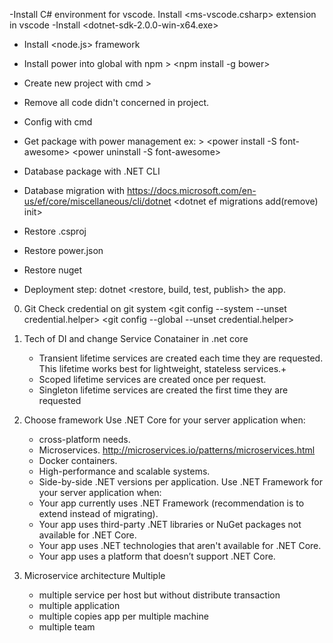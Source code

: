 -Install C# environment for vscode. Install <ms-vscode.csharp> extension in vscode
-Install <dotnet-sdk-2.0.0-win-x64.exe>
- Install <node.js> framework
- Install power into global with npm > <npm install -g bower>
- Create new project with cmd > <dotnet new projectname>
- Remove all code didn't concerned in project.
- Config with <bower init> cmd
- Get package with power management ex: >
    <power install -S font-awesome>
    <power uninstall -S font-awesome>

- Database package with .NET CLI
    <dotnet add package Microsoft.EntityFrameworkCore>
    <dotnet add package Microsoft.EntityFrameworkCore.Design>
    <dotnet add package Microsoft.EntityFrameworkCore.SqlServer>
    <dotnet add package Microsoft.EntityFrameworkCore.Tools>
- Database migration with <https://docs.microsoft.com/en-us/ef/core/miscellaneous/cli/dotnet>
    <dotnet ef migrations add(remove) init>
    <dotnet ef database update>

- Restore .csproj <dotnet restore>
- Restore power.json <power restore>
- Restore nuget <nuget restore>
- Deployment step: dotnet <restore, build, test, publish> the app.

0. Git Check credential on git system
    <git config --system --unset credential.helper>
    <git config --global --unset credential.helper>



1. Tech of DI and change Service Conatainer in .net core
    - Transient lifetime services are created each time they are requested. This lifetime works best for lightweight, stateless services.+
    - Scoped lifetime services are created once per request.
    - Singleton lifetime services are created the first time they are requested

2. Choose framework
    Use .NET Core for your server application when:
    - cross-platform needs.
    - Microservices. <http://microservices.io/patterns/microservices.html>
    - Docker containers.
    - High-performance and scalable systems.
    - Side-by-side .NET versions per application.
    Use .NET Framework for your server application when:
    - Your app currently uses .NET Framework (recommendation is to extend instead of migrating).
    - Your app uses third-party .NET libraries or NuGet packages not available for .NET Core.
    - Your app uses .NET technologies that aren't available for .NET Core.
    - Your app uses a platform that doesn’t support .NET Core.
3. Microservice architecture
    Multiple
    - multiple service per host but without distribute transaction
    - multiple application
    - multiple copies app per multiple machine
    - multiple team
